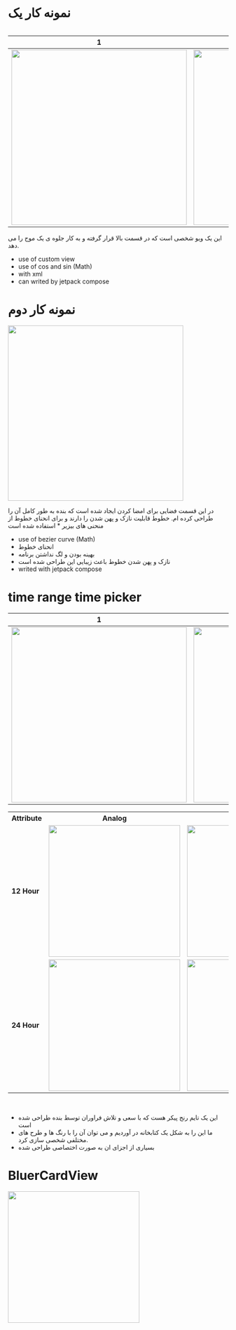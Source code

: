 
# نمونه کار یک
<table>
 <tr>
  
 </tr>
 <tr>
  
 </tr>
 </table>

|  1  | 2 |
| ------------- | ------------- |
| <img src="res/waveView (1).gif" width="400px">  | <img src="res/waveView (2).gif" width="400px">  |



 این یک ویو شخصی است که در قسمت بالا قرار گرفته و به کار جلوه ی یک موج را می دهد.
* use of custom view
* use of cos and sin (Math)
* with xml
* can writed by jetpack compose


# نمونه کار دوم

<img src="res/signature.gif" width="400px">

در این قسمت فضایی برای امضا کردن ایجاد شده است که بنده به طور کامل آن را طراحی کرده ام. 
خطوط قابلیت نازک و پهن شدن را دارند و برای انحنای خطوط از منحنی های بیزیر * استفاده شده است
* use of bezier curve (Math)
* انحنای خطوط
* بهینه بودن و لگ نداشتن برنامه
* نازک و پهن شدن خطوط
باعث زیبایی این طراحی شده است
* writed with jetpack compose

# time range time picker

|  1  | 2 |
| ------------- | ------------- |
| <img src="res/timeRange1.gif" width="400px">  | <img src="res/timeRange.gif" width="400px">  |

<table>
  <tr>
        <th>Attribute</th>
        <th>Analog</th>
        <th>Digital</th>
    </tr>
  <tr>
    <td>
      <b>12 Hour</b>
    </td>
    <td>
        <img src="res/12hour_1.png" width="300">
    </td>
    <td>
        <img src="res/12hour.png" width="300">
    </td>
  </tr>
  <tr>
    <td>
      <b>24 Hour</b>
    </td>
    <td>
        <img src="res/24hour_1.png" width="300">
    </td>
    <td>
        <img src="res/24hour.png" width="300">
    </td>
  </tr>
</table>
</br>

- این یک تایم رنج پیکر هست که با سعی و تلاش فراوران توسط بنده طراحی شده است 
- ما این را به شکل یک کتابخانه در آوردیم و می توان آن را با رنگ ها و طرح های مختلفی شخصی سازی کرد.
- بسیاری از اجزای ان به صورت اختصاصی طراحی شده


# BluerCardView
 <img src="res/24hour_1.png" width="300">

